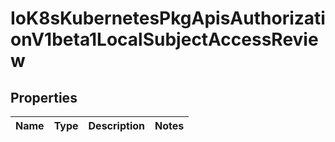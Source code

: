 
# IoK8sKubernetesPkgApisAuthorizationV1beta1LocalSubjectAccessReview

## Properties
Name | Type | Description | Notes
------------ | ------------- | ------------- | -------------



